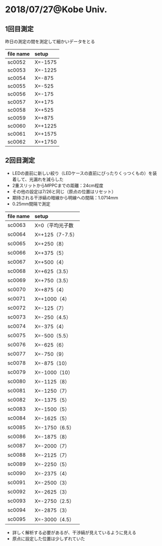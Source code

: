 # 2018/07/27@Kobe Univ.
## 1回目測定
昨日の測定の間を測定して細かいデータをとる

|file name| setup   |
|:--------|:--------|
|sc0052|X=-1575|
|sc0053|X=-1225|
|sc0054|X=-875|
|sc0055|X=-525|
|sc0056|X=-175|
|sc0057|X=+175|
|sc0058|X=+525|
|sc0059|X=+875|
|sc0060|X=+1225|
|sc0061|X=+1575|
|sc0062|X=+1750|

## 2回目測定
- LEDの直前に新しい絞り（LEDケースの直前にぴったりくっつくもの）を装着して、光漏れを減らした
- 2重スリットからMPPCまでの距離：24cm程度
- その他の設定は7/26と同じ（原点の位置はリセット）
- 期待される干渉縞の暗線から明線への間隔：1.0714mm
- 0.25mm間隔で測定

|file name| setup   |
|:--------|:--------|
|sc0063|X=0（平均光子数|7個）|
|sc0064|X=+125（7-7.5）|
|sc0065|X=+250（8）|
|sc0066|X=+375（5）|
|sc0067|X=+500（4）|
|sc0068|X=+625（3.5）|
|sc0069|X=+750（3.5）|
|sc0070|X=+875（4）|
|sc0071|X=+1000（4）|
|sc0072|X=-125（7）|
|sc0073|X=-250（4.5）|
|sc0074|X=-375（4）|
|sc0075|X=-500（5.5）|
|sc0076|X=-625（6）|
|sc0077|X=-750（9）|
|sc0078|X=-875（10）|
|sc0079|X=-1000（10）|
|sc0080|X=-1125（8）|
|sc0081|X=-1250（7）|
|sc0082|X=-1375（5）|
|sc0083|X=-1500（5）|
|sc0084|X=-1625（5）|
|sc0085|X=-1750（6.5）|
|sc0086|X=-1875（8）|
|sc0087|X=-2000（7）|
|sc0088|X=-2125（7）|
|sc0089|X=-2250（5）|
|sc0090|X=-2375（4）|
|sc0091|X=-2500（3）|
|sc0092|X=-2625（3）|
|sc0093|X=-2750（2.5）|
|sc0094|X=-2875（3）|
|sc0095|X=-3000（4.5）|

- 詳しく解析する必要があるが、干渉縞が見えているように見える<br>
- 原点に設定した位置は少しずれていた<br>

